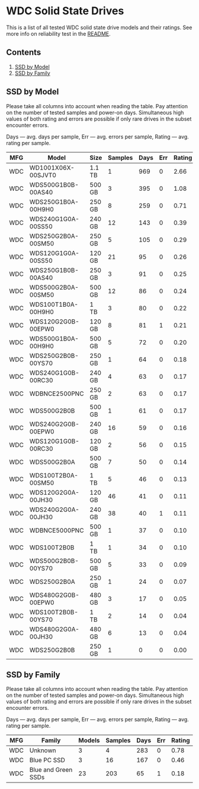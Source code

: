 WDC Solid State Drives
======================

This is a list of all tested WDC solid state drive models and their ratings. See
more info on reliability test in the [README](https://github.com/linuxhw/SMART).

Contents
--------

1. [ SSD by Model  ](#ssd-by-model)
2. [ SSD by Family ](#ssd-by-family)

SSD by Model
------------

Please take all columns into account when reading the table. Pay attention on the
number of tested samples and power-on days. Simultaneous high values of both rating
and errors are possible if only rare drives in the subset encounter errors.

Days   — avg. days per sample,
Err    — avg. errors per sample,
Rating — avg. rating per sample.

| MFG       | Model              | Size   | Samples | Days  | Err   | Rating |
|-----------|--------------------|--------|---------|-------|-------|--------|
| WDC       | WD1001X06X-00SJVT0 | 1.1 TB | 1       | 969   | 0     | 2.66   |
| WDC       | WDS500G1B0B-00AS40 | 500 GB | 3       | 395   | 0     | 1.08   |
| WDC       | WDS250G1B0A-00H9H0 | 250 GB | 8       | 259   | 0     | 0.71   |
| WDC       | WDS240G1G0A-00SS50 | 240 GB | 12      | 143   | 0     | 0.39   |
| WDC       | WDS250G2B0A-00SM50 | 250 GB | 5       | 105   | 0     | 0.29   |
| WDC       | WDS120G1G0A-00SS50 | 120 GB | 21      | 95    | 0     | 0.26   |
| WDC       | WDS250G1B0B-00AS40 | 250 GB | 3       | 91    | 0     | 0.25   |
| WDC       | WDS500G2B0A-00SM50 | 500 GB | 12      | 86    | 0     | 0.24   |
| WDC       | WDS100T1B0A-00H9H0 | 1 TB   | 3       | 80    | 0     | 0.22   |
| WDC       | WDS120G2G0B-00EPW0 | 120 GB | 8       | 81    | 1     | 0.21   |
| WDC       | WDS500G1B0A-00H9H0 | 500 GB | 5       | 72    | 0     | 0.20   |
| WDC       | WDS250G2B0B-00YS70 | 250 GB | 1       | 64    | 0     | 0.18   |
| WDC       | WDS240G1G0B-00RC30 | 240 GB | 4       | 63    | 0     | 0.17   |
| WDC       | WDBNCE2500PNC      | 250 GB | 2       | 63    | 0     | 0.17   |
| WDC       | WDS500G2B0B        | 500 GB | 1       | 61    | 0     | 0.17   |
| WDC       | WDS240G2G0B-00EPW0 | 240 GB | 16      | 59    | 0     | 0.16   |
| WDC       | WDS120G1G0B-00RC30 | 120 GB | 2       | 56    | 0     | 0.15   |
| WDC       | WDS500G2B0A        | 500 GB | 7       | 50    | 0     | 0.14   |
| WDC       | WDS100T2B0A-00SM50 | 1 TB   | 5       | 46    | 0     | 0.13   |
| WDC       | WDS120G2G0A-00JH30 | 120 GB | 46      | 41    | 0     | 0.11   |
| WDC       | WDS240G2G0A-00JH30 | 240 GB | 38      | 40    | 1     | 0.11   |
| WDC       | WDBNCE5000PNC      | 500 GB | 1       | 37    | 0     | 0.10   |
| WDC       | WDS100T2B0B        | 1 TB   | 1       | 34    | 0     | 0.10   |
| WDC       | WDS500G2B0B-00YS70 | 500 GB | 5       | 33    | 0     | 0.09   |
| WDC       | WDS250G2B0A        | 250 GB | 1       | 24    | 0     | 0.07   |
| WDC       | WDS480G2G0B-00EPW0 | 480 GB | 3       | 17    | 0     | 0.05   |
| WDC       | WDS100T2B0B-00YS70 | 1 TB   | 2       | 14    | 0     | 0.04   |
| WDC       | WDS480G2G0A-00JH30 | 480 GB | 6       | 13    | 0     | 0.04   |
| WDC       | WDS250G2B0B        | 250 GB | 1       | 0     | 0     | 0.00   |

SSD by Family
-------------

Please take all columns into account when reading the table. Pay attention on the
number of tested samples and power-on days. Simultaneous high values of both rating
and errors are possible if only rare drives in the subset encounter errors.

Days   — avg. days per sample,
Err    — avg. errors per sample,
Rating — avg. rating per sample.

| MFG       | Family                 | Models | Samples | Days  | Err   | Rating |
|-----------|------------------------|--------|---------|-------|-------|--------|
| WDC       | Unknown                | 3      | 4       | 283   | 0     | 0.78   |
| WDC       | Blue PC SSD            | 3      | 16      | 167   | 0     | 0.46   |
| WDC       | Blue and Green SSDs    | 23     | 203     | 65    | 1     | 0.18   |
